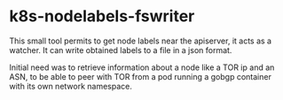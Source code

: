 # k8s-nodelabels-fswriter

This small tool permits to get node labels near the apiserver, it acts as a watcher.
It can write obtained labels to a file in a json format.

Initial need was to retrieve information about a node like a TOR ip and an ASN, to be able to peer with TOR from a pod running a gobgp container with its own network namespace.

